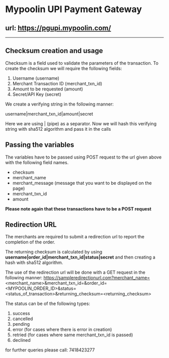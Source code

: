 # Mypoolin UPI Payment Gateway

## url: https://pgupi.mypoolin.com/


***

## Checksum creation and usage

Checksum is a field used to validate the parameters of the transaction.
To create the checksum we will require the following fields:

1. Username (username)
2. Merchant Transaction ID (merchant_txn_id)
3. Amount to be requested (amount)
4. Secret/API Key (secret)

We create a verifying string in the following manner:

username|merchant_txn_id|amount|secret

Here we are using | (pipe) as a separator. Now we will hash this verifying string with sha512 algorithm
and pass it in the calls

## Passing the variables

The variables have to be passed using POST request to the url given above with the following field names.
* checksum
* merchant_name
* merchant_message (message that you want to be displayed on the page)
* merchant_txn_id
* amount

**Please note again that these transactions have to be a POST request**

## Redirection URL

The merchants are required to submit a redirection url to report the completion of the order.

The returning checksum is calculated by using **username|order_id|merchant_txn_id|status|secret** and then creating a hash with sha512 algorithm.

The use of the redirection url will be done with a GET request in the following manner:
https://sampleredirectionurl.com?merchant_name=<merchant_name>&merchant_txn_id=<MERCHANT TXN ID>&order_id=<MYPOOLIN_ORDER_ID>&status=<status_of_transaction>&returning_checksum=<returning_checksum>


The status can be of the following types:
1. success
2. cancelled
3. pending
4. error (for cases where there is error in creation)
5. retried (for cases where same merchant_txn_id is passed)
6. declined

for further queries please call: 7418423277



